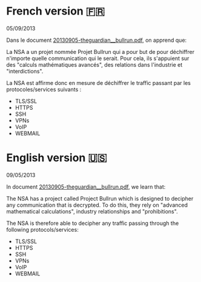 # French version 🇫🇷

05/09/2013

Dans le document [20130905-theguardian__bullrun.pdf](https://git.chevro.fr/Eban/snowden-archive-mirror/src/master/documents/2013/20130905-theguardian__bullrun.pdf), on apprend que:

La NSA a un projet nommée Projet Bullrun qui a pour but de pour déchiffrer n'importe quelle communication qui le serait. Pour cela, ils s'appuient sur des "calculs mathématiques avancés", des relations dans l'industrie et "interdictions". <br>

La NSA est affirme donc en mesure de déchiffrer le traffic passant par les protocoles/services suivants :
- TLS/SSL
- HTTPS
- SSH
- VPNs
- VoIP
- WEBMAIL

# English version 🇺🇸

09/05/2013

In document [20130905-theguardian__bullrun.pdf](https://git.chevro.fr/Eban/snowden-archive-mirror/src/master/documents/2013/20130905-theguardian__bullrun.pdf), we learn that:

The NSA has a project called Project Bullrun which is designed to decipher any communication that is decrypted. To do this, they rely on "advanced mathematical calculations", industry relationships and "prohibitions". <br>

The NSA is therefore able to decipher any traffic passing through the following protocols/services:
- TLS/SSL
- HTTPS
- SSH
- VPNs
- VoIP
- WEBMAIL
